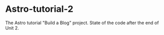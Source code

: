 # Astro-tutorial-2

The Astro tutorial "Build a Blog" project. State of the code after the end of Unit 2.